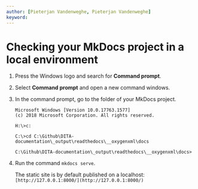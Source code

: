 ```yaml
---
author: [Pieterjan Vandenweghe, Pieterjan Vandenweghe]
keyword: 
---
```


# Checking your MkDocs project in a local environment

1.  Press the Windows logo and search for **Command prompt**.

2.  Select **Command prompt** and open a new command windows.

3.  In the command prompt, go to the folder of your MkDocs project.

    ```
    Microsoft Windows [Version 10.0.17763.1577]
    (c) 2018 Microsoft Corporation. All rights reserved.
    
    H:\>c:
    
    C:\>cd C:\Github\DITA-documentation\_output\readthedocs\__oxygenxml\docs
    
    C:\Github\DITA-documentation\_output\readthedocs\__oxygenxml\docs>
    ```

4.  Run the command `mkdocs serve`.

    The static site is by default published on a localhost: `[http://127.0.0.1:8000/](http://127.0.0.1:8000/)`


